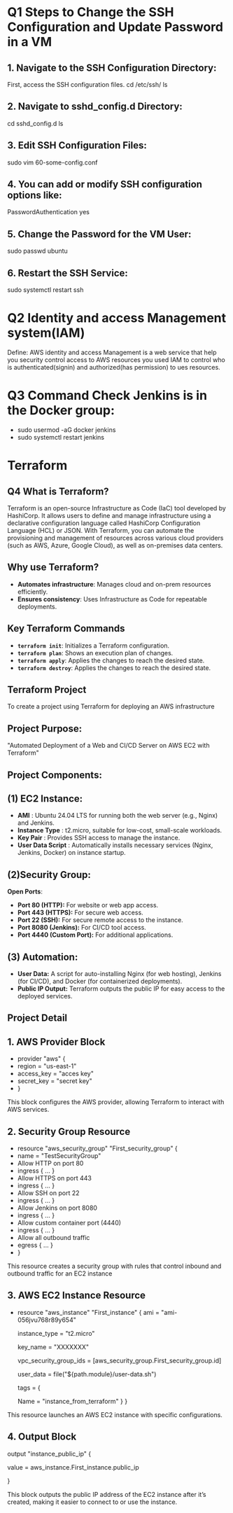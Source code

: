 # Q1 Steps to Change the SSH Configuration and Update Password in a VM

## 1. Navigate to the SSH Configuration Directory:
First, access the SSH configuration files.
cd /etc/ssh/
ls
## 2. Navigate to sshd_config.d Directory:
cd sshd_config.d
ls
## 3. Edit SSH Configuration Files:
sudo vim 60-some-config.conf
## 4. You can add or modify SSH configuration options like:
PasswordAuthentication yes
## 5. Change the Password for the VM User:
sudo passwd ubuntu
## 6. Restart the SSH Service:
sudo systemctl restart ssh
# Q2 Identity and access Management system(IAM)
Define: AWS identity and access Management is a web service that help you security control access to AWS resources you used IAM to control who is authenticated(signin) and authorized(has permission) to ues resources.
# Q3 Command Check Jenkins is in the Docker group:
 - sudo usermod -aG docker jenkins
 - sudo systemctl restart jenkins
  # Terraform
## Q4 What is Terraform?

Terraform is an open-source Infrastructure as Code (IaC) tool developed by HashiCorp. It allows users to define and manage infrastructure using a declarative configuration language called HashiCorp Configuration Language (HCL) or JSON. With Terraform, you can automate the provisioning and management of resources across various cloud providers (such as AWS, Azure, Google Cloud), as well as on-premises data centers.

## Why use Terraform?

- **Automates infrastructure**: Manages cloud and on-prem resources efficiently.
- **Ensures consistency**: Uses Infrastructure as Code for repeatable deployments.

## Key Terraform Commands

- **`terraform init`**: Initializes a Terraform configuration.
- **`terraform plan`**: Shows an execution plan of changes.
- **`terraform apply`**: Applies the changes to reach the desired state.
- **`terraform destroy`**:  Applies the changes to reach the desired state.
 ## Terraform Project
 To create a project using Terraform for deploying an AWS infrastructure
 ## Project Purpose:
"Automated Deployment of a Web and CI/CD Server on AWS EC2 with Terraform"
 ## Project Components:
 ## (1) EC2 Instance:
-  **AMI** : Ubuntu 24.04 LTS for running both the web server (e.g., Nginx) and Jenkins.
- **Instance Type** : t2.micro, suitable for low-cost, small-scale workloads.
- **Key Pair** : Provides SSH access to manage the instance.
- **User Data Script** : Automatically installs necessary services (Nginx, Jenkins, Docker) on instance startup.
## (2)Security Group:
**Open Ports**:
- **Port 80 (HTTP):** For website or web app access.
- **Port 443 (HTTPS):** For secure web access.
- **Port 22 (SSH):** For secure remote access to the instance.
- **Port 8080 (Jenkins):** For CI/CD tool access.
- **Port 4440 (Custom Port):** For additional applications.
 ## (3) Automation:
- **User Data:** A script for auto-installing Nginx (for web hosting), Jenkins (for CI/CD), and Docker (for containerized deployments).
- **Public IP Output:** Terraform outputs the public IP for easy access to the deployed services.
## Project Detail
 ## 1. AWS Provider Block
- provider "aws" {
 - region     = "us-east-1"
 - access_key = "acces key"
 -  secret_key = "secret key"
- }

This block configures the AWS provider, allowing Terraform to interact with AWS services.
 ## 2. Security Group Resource
- resource "aws_security_group" "First_security_group" {
 -  name = "TestSecurityGroup"
   - Allow HTTP on port 80
 - ingress { ... }
 - Allow HTTPS on port 443
  - ingress { ... }
  - Allow SSH on port 22
 - ingress { ... }
  -  Allow Jenkins on port 8080
 - ingress { ... }
 -  Allow custom container port (4440) 
 - ingress { ... }
  - Allow all outbound traffic
  - egress { ... }
- }

This resource creates a security group with rules that control inbound and outbound traffic for an EC2 instance
## 3. AWS EC2 Instance Resource
- resource "aws_instance" "First_instance" {
  ami                         = "ami-056jvu768r89y654"
  
  instance_type               = "t2.micro"
  
  key_name                    = "XXXXXXX"
  
  vpc_security_group_ids      = [aws_security_group.First_security_group.id]
  
  user_data                   = file("${path.module}/user-data.sh")
  
  tags = {
  
    Name = "instance_from_terraform"
  }
}

This resource launches an AWS EC2 instance with specific configurations.
## 4. Output Block
output "instance_public_ip" {

  value = aws_instance.First_instance.public_ip
  
}

This block outputs the public IP address of the EC2 instance after it’s created, making it easier to connect to or use the instance.


 
